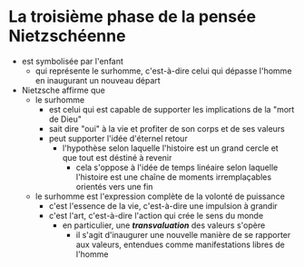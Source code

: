 # La troisième phase de la pensée Nietzschéenne
- est symbolisée par l'enfant
  - qui représente le surhomme, c'est-à-dire celui qui dépasse l'homme en inaugurant un nouveau départ
- Nietzsche affirme que
  - le surhomme
    - est celui qui est capable de supporter les implications de la "mort de Dieu"
    - sait dire "oui" à la vie et profiter de son corps et de ses valeurs
    - peut supporter l'idée d'éternel retour
      - l'hypothèse selon laquelle l'histoire est un grand cercle et que tout est déstiné à revenir
        - cela s'oppose à l'idée de temps linéaire selon laquelle l'histoire est une chaîne de moments irremplaçables orientés vers une fin
  - le surhomme est l'expression complète de la volonté de puissance
    - c'est l'essence de la vie, c'est-à-dire une impulsion à grandir
    - c'est l'art, c'est-à-dire l'action qui crée le sens du monde
      - en particulier, une ***transvaluation*** des valeurs s'opère
        - il s'agit d'inaugurer une nouvelle manière de se rapporter aux valeurs, entendues comme manifestations libres de l'homme   
